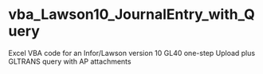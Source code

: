 # vba_Lawson10_JournalEntry_with_Query
Excel VBA code for an Infor/Lawson version 10 GL40 one-step Upload plus GLTRANS query with AP attachments
